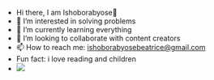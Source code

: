 
- Hi there, I am Ishoborabyose👋 
- 👀 I’m interested in solving problems
- 🌱 I’m currently learning everything
- 💞️ I’m looking to collaborate with content creators
- 📫 How to reach me: ishoborabyosebeatrice@gmail.com
- Fun fact: i love reading and children
- <a href="https://www.codewars.com/users/IshoborabyoseBeatrice"> <img src="https://www.codewars.com/users/IshoborabyoseBeatrice/badges/micro" /></a>

<!---
ishoborabyose/ishoborabyose is a ✨ special ✨ repository because its `README.md` (this file) appears on your GitHub profile.
You can click the Preview link to take a look at your changes.
--->
